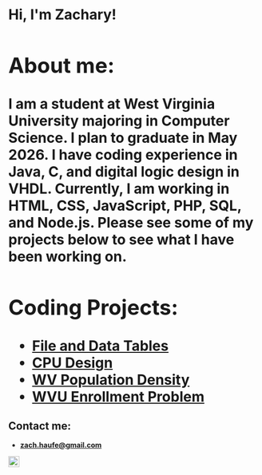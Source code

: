 <h1>Hi, I'm Zachary! <br/><a </h1>

<h2> About me:</h2>
I am a student at West Virginia University majoring in Computer Science. I plan to graduate in May 2026. I have coding experience in Java, C, and digital logic design in VHDL. Currently, I am working in HTML, CSS, JavaScript, PHP, SQL, and Node.js. Please see some of my projects below to see what I have been working on.

<h2> Coding Projects:</h2>

- [File and Data Tables](https://github.com/zacharyhaufe/FileAndDataTables)
- [CPU Design](https://github.com/zacharyhaufe/CPUDesign)
- [WV Population Density](https://github.com/zacharyhaufe/WvPopulationDensity)
- [WVU Enrollment Problem](https://github.com/zacharyhaufe/WVUEnrollmentProblem)

<h2> Contact me:</h2>

- <b>zach.haufe@gmail.com</b>

[<img align="left" alt="JoshMadakor | LinkedIn" width="22px" src="https://cdn.jsdelivr.net/npm/simple-icons@v3/icons/linkedin.svg" />][linkedin]

[linkedin]: https://www.linkedin.com/in/zacharyhaufe/
